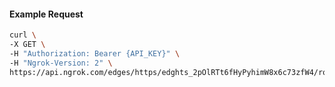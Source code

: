<!-- Code generated for API Clients. DO NOT EDIT. -->

#### Example Request

```bash
curl \
-X GET \
-H "Authorization: Bearer {API_KEY}" \
-H "Ngrok-Version: 2" \
https://api.ngrok.com/edges/https/edghts_2pOlRTt6fHyPyhimW8x6c73zfW4/routes/edghtsrt_2pOlRWoSZ9kaQjgDtZBj2sr9Svn/oauth
```
